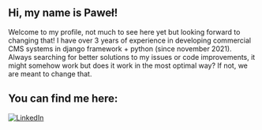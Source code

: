 ## Hi, my name is Paweł!

Welcome to my profile, not much to see here yet but looking forward to changing that!
I have over 3 years of experience in developing commercial CMS systems in django framework + python (since november 2021).
Always searching for better solutions to my issues or code improvements, it might somehow work but does it work in the most optimal way? If not, we are meant to change that.

## You can find me here: 
[![LinkedIn](https://img.shields.io/badge/LinkedIn-0A66C2?style=for-the-badge&logo=linkedin&logoColor=white)](https://linkedin.com/in/paweł-piotrowski-a2b2b522b)  
